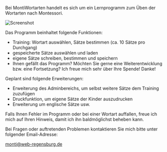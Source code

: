 Bei MontiWortarten handelt es sich um ein Lernprogramm zum Üben der Wortarten nach Montessori.

![Screenshot](http://www.montessori.web-regensburg.de/montilogo.png "Screenshot")

Das Programm beinhaltet folgende Funktionen:

* Training: Wortart auswählen, Sätze bestimmen (ca. 10 Sätze pro Durchgang)
* gespeicherte Sätze auswählen und laden
* eigene Sätze schreiben, bestimmen und speichern
* Ihnen gefällt das Programm? Möchten Sie gerne eine Weiterentwicklung bzw. eine Fortsetzung? Ich freue mich sehr über Ihre Spende! Danke!

Geplant sind folgende Erweiterungen:

* Erweiterung des Adminbereichs, um selbst weitere Sätze dem Training zuzufügen
* Druckfunktion, um eigene Sätze der Kinder auszudrucken
* Erweiterung um englische Sätze usw.

Falls Ihnen Fehler im Programm oder bei einer Wortart auffallen, freue ich mich auf Ihren Hinweis, damit ich ihn baldmöglichst beheben kann.

Bei Fragen oder auftretenden Problemen kontaktieren Sie mich bitte unter folgender Email-Adresse:

monti@web-regensburg.de